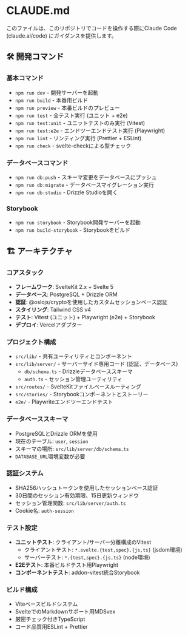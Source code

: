 # CLAUDE.md

このファイルは、このリポジトリでコードを操作する際にClaude Code (claude.ai/code) にガイダンスを提供します。

## 🛠️ 開発コマンド

### 基本コマンド
- `npm run dev` - 開発サーバーを起動
- `npm run build` - 本番用ビルド
- `npm run preview` - 本番ビルドのプレビュー
- `npm run test` - 全テスト実行 (ユニット + e2e)
- `npm run test:unit` - ユニットテストのみ実行 (Vitest)
- `npm run test:e2e` - エンドツーエンドテスト実行 (Playwright)
- `npm run lint` - リンティング実行 (Prettier + ESLint)
- `npm run check` - svelte-checkによる型チェック

### データベースコマンド
- `npm run db:push` - スキーマ変更をデータベースにプッシュ
- `npm run db:migrate` - データベースマイグレーション実行
- `npm run db:studio` - Drizzle Studioを開く

### Storybook
- `npm run storybook` - Storybook開発サーバーを起動
- `npm run build-storybook` - Storybookをビルド

## 🏗️ アーキテクチャ

### コアスタック
- **フレームワーク**: SvelteKit 2.x + Svelte 5
- **データベース**: PostgreSQL + Drizzle ORM
- **認証**: @oslojs/cryptoを使用したカスタムセッションベース認証
- **スタイリング**: Tailwind CSS v4
- **テスト**: Vitest (ユニット) + Playwright (e2e) + Storybook
- **デプロイ**: Vercelアダプター

### プロジェクト構成
- `src/lib/` - 共有ユーティリティとコンポーネント
- `src/lib/server/` - サーバーサイド専用コード (認証、データベース)
  - `db/schema.ts` - Drizzleデータベーススキーマ
  - `auth.ts` - セッション管理ユーティリティ
- `src/routes/` - SvelteKitファイルベースルーティング
- `src/stories/` - Storybookコンポーネントとストーリー
- `e2e/` - Playwriteエンドツーエンドテスト

### データベーススキーマ
- PostgreSQLとDrizzle ORMを使用
- 現在のテーブル: `user`, `session`
- スキーマの場所: `src/lib/server/db/schema.ts`
- `DATABASE_URL`環境変数が必要

### 認証システム
- SHA256ハッシュトークンを使用したセッションベース認証
- 30日間のセッション有効期限、15日更新ウィンドウ
- セッション管理関数: `src/lib/server/auth.ts`
- Cookie名: `auth-session`

### テスト設定
- **ユニットテスト**: クライアント/サーバー分離構成のVitest
  - クライアントテスト: `*.svelte.{test,spec}.{js,ts}` (jsdom環境)
  - サーバーテスト: `*.{test,spec}.{js,ts}` (node環境)
- **E2Eテスト**: 本番ビルドテスト用Playwright
- **コンポーネントテスト**: addon-vitest統合Storybook

### ビルド構成
- Viteベースビルドシステム
- SvelteでのMarkdownサポート用MDSvex
- 厳密チェック付きTypeScript
- コード品質用ESLint + Prettier